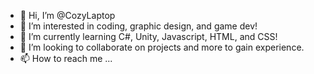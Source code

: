 - 👋 Hi, I’m @CozyLaptop
- 👀 I’m interested in coding, graphic design, and game dev!
- 🌱 I’m currently learning C#, Unity, Javascript, HTML, and CSS!
- 💞️ I’m looking to collaborate on projects and more to gain experience.
- 📫 How to reach me ...

<!---
CozyLaptop/CozyLaptop is a ✨ special ✨ repository because its `README.md` (this file) appears on your GitHub profile.
You can click the Preview link to take a look at your changes.
--->
